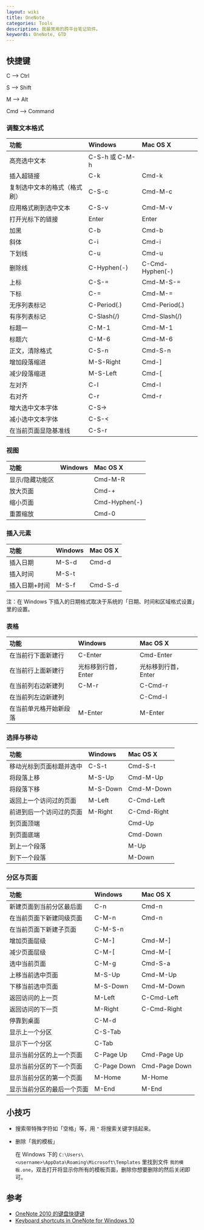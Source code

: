 ```yaml
---
layout: wiki
title: OneNote
categories: Tools
description: 我最常用的跨平台笔记软件。
keywords: OneNote, GTD
---
```


## 快捷键

C --> Ctrl

S --> Shift

M --> Alt

Cmd --> Command

### 调整文本格式

| 功能                         | Windows        | Mac OS X        |
| :--------------------------- | :------------- | :-------------- |
| 高亮选中文本                 | C-S-h 或 C-M-h |                 |
| 插入超链接                   | C-k            | Cmd-k           |
| 复制选中文本的格式（格式刷） | C-S-c          | Cmd-M-c         |
| 应用格式刷到选中文本         | C-S-v          | Cmd-M-v         |
| 打开光标下的链接             | Enter          | Enter           |
| 加黑                         | C-b            | Cmd-b           |
| 斜体                         | C-i            | Cmd-i           |
| 下划线                       | C-u            | Cmd-u           |
| 删除线                       | C-Hyphen(-)    | C-Cmd-Hyphen(-) |
| 上标                         | C-S-=          | Cmd-M-S-=       |
| 下标                         | C-=            | Cmd-M-=         |
| 无序列表标记                 | C-Period(.)    | Cmd-Period(.)   |
| 有序列表标记                 | C-Slash(/)     | Cmd-Slash(/)    |
| 标题一                       | C-M-1          | Cmd-M-1         |
| 标题六                       | C-M-6          | Cmd-M-6         |
| 正文，清除格式               | C-S-n          | Cmd-S-n         |
| 增加段落缩进                 | M-S-Right      | Cmd-]           |
| 减少段落缩进                 | M-S-Left       | Cmd-[           |
| 左对齐                       | C-l            | Cmd-l           |
| 右对齐                       | C-r            | Cmd-r           |
| 增大选中文本字体             | C-S->          |                 |
| 减小选中文本字体             | C-S-<          |                 |
| 在当前页面显隐基准线         | C-S-r          |                 |

### 视图

| 功能            | Windows | Mac OS X      |
|:----------------|:--------|:--------------|
| 显示/隐藏功能区 |         | Cmd-M-R       |
| 放大页面        |         | Cmd-+         |
| 缩小页面        |         | Cmd-Hyphen(-) |
| 重置缩放        |         | Cmd-0         |

### 插入元素

| 功能          | Windows | Mac OS X |
|:--------------|:--------|:---------|
| 插入日期      | M-S-d   | Cmd-d    |
| 插入时间      | M-S-t   |          |
| 插入日期+时间 | M-S-f   | Cmd-S-d  |

注：在 Windows 下插入的日期格式取决于系统的「日期、时间和区域格式设置」里的设置。

### 表格

| 功能                   | Windows             | Mac OS X            |
|:-----------------------|:--------------------|:--------------------|
| 在当前行下面新建行     | C-Enter             | Cmd-Enter           |
| 在当前行上面新建行     | 光标移到行首，Enter | 光标移到行首，Enter |
| 在当前列右边新建列     | C-M-r               | C-Cmd-r             |
| 在当前列左边新建列     |                     | C-Cmd-l             |
| 在当前单元格开始新段落 | M-Enter             | M-Enter             |

### 选择与移动

| 功能                     | Windows  | Mac OS X    |
|:-------------------------|:---------|:------------|
| 移动光标到页面标题并选中 | C-S-t    | Cmd-S-t     |
| 将段落上移               | M-S-Up   | Cmd-M-Up    |
| 将段落下移               | M-S-Down | Cmd-M-Down  |
| 返回上一个访问过的页面   | M-Left   | C-Cmd-Left  |
| 前进到后一个访问过的页面 | M-Right  | C-Cmd-Right |
| 到页面顶端               |          | Cmd-Up      |
| 到页面底端               |          | Cmd-Down    |
| 到上一个段落             |          | M-Up        |
| 到下一个段落             |          | M-Down      |

### 分区与页面

| 功能                       | Windows     | Mac OS X      |
|:---------------------------|:------------|:--------------|
| 新建页面到当前分区最后面   | C-n         | Cmd-n         |
| 在当前页面下新建同级页面   | C-M-n       | Cmd-n         |
| 在当前页面下新建子页面     | C-M-S-n     |               |
| 增加页面层级               | C-M-]       | Cmd-M-]       |
| 减少页面层级               | C-M-[       | Cmd-M-[       |
| 选中当前页面               | C-M-g       | Cmd-S-a       |
| 上移当前选中页面           | M-S-Up      | Cmd-M-Up      |
| 下移当前选中页面           | M-S-Down    | Cmd-M-Down    |
| 返回访问的上一页           | M-Left      | C-Cmd-Left    |
| 返回访问的下一页           | M-Right     | C-Cmd-Right   |
| 停靠到桌面                 | C-M-d       |               |
| 显示上一个分区             | C-S-Tab     |               |
| 显示下一个分区             | C-Tab       |               |
| 显示当前分区的上一个页面   | C-Page Up   | Cmd-Page Up   |
| 显示当前分区的下一个页面   | C-Page Down | Cmd-Page Down |
| 显示当前分区的第一个页面   | M-Home      | M-Home        |
| 显示当前分区的最后一个页面 | M-End       | M-End         |

## 小技巧

* 搜索带特殊字符如「空格」等，用 `"` 将搜索关键字括起来。

* 删除「我的模板」

  在 Windows 下的 `C:\Users\<username>\AppData\Roaming\Microsoft\Templates` 里找到文件 `我的模板.one`，双击打开将显示你所有的模板页面，删除你想要删除的然后关闭即可。

## 参考

* [OneNote 2010 的键盘快捷键](https://support.office.com/zh-cn/article/OneNote-2010-%E7%9A%84%E9%94%AE%E7%9B%98%E5%BF%AB%E6%8D%B7%E9%94%AE-7504cf95-1a03-40d9-9544-090901174620?ui=zh-CN&rs=zh-CN&ad=CN&fromAR=1)
* [Keyboard shortcuts in OneNote for Windows 10](https://support.office.com/zh-cn/article/Keyboard-shortcuts-in-OneNote-for-Windows-10-1b57578a-b72e-467a-b38d-266363fe73b0?ui=zh-CN&rs=zh-CN&ad=CN)
